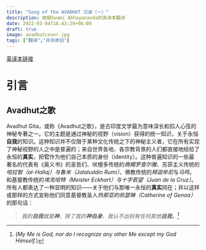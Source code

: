 ```yaml
---
title: "Song of the AVADHUT 汉译（一）"
description: 根据Swami Abhayananda的英译本翻译
date: 2022-03-04T16:43:29+08:00
draft: true
image: avadhutcover.jpg
tags: ["翻译","并非原创"]
---
```


[英译本链接](https://www.holybooks.com/wp-content/uploads/Song-of-the-Avadhut-by-Dattatreya.pdf)

# 引言

## Avadhut之歌
Avadhut Gita，或称《Avadhut之歌》，是古印度文学最为意味深长和扣人心弦的神秘专著之一。它的主题是通过神秘的视野（vision）获得的统一知识，关于永恒**自我**的知识。这种知识并不仅限于某种文化传统之下的神秘主义者，它在所有实现了神秘视野的人之中是普遍的；来自世界各地、各宗教背景的人们都直接地经验了永恒的**真实**，把**它**作为他们自己本质的身份（identity）。这种普遍知识的一些最著名的代表有《奥义书》的圣哲们、吠檀多传统的*商羯罗查尔雅*、苏菲主义传统的*哈拉智（al-Hallaj）*与*鲁米（Jalaluddin Rumi）*、佛教传统的*释迦牟尼*与*马鸣*，和基督教传统的*埃克哈特（Meister Eckhart）*与*十字若望（Juan de la Cruz）*。所有人都表达了一种显明的知识——关于他们与那唯一永恒的**真实**同在；并以这样或那样的方式宣称他们同意基督教圣人*热那亚的凯瑟琳（Catherine of Genoa）* 的那句话：
><cite>*我的**自我**就是**神**，除了我的**神自身**，我认不出别有任何其他**自我**。*[^1]</cite>

[^1]:(*My Me is God, nor do I recognize any other Me except my God Himself.*)